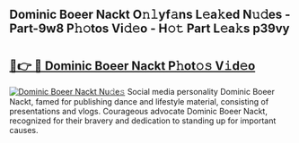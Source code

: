 ## Dominic Boeer Nackt O𝚗𝚕yf𝚊ns L𝚎a𝚔ed N𝚞𝚍es - Part-9w8 P𝚑𝚘tos Vi𝚍𝚎o - H𝚘𝚝 Part L𝚎a𝚔s p39vy

# <h2><a href="http://kfeizo.oniu.top/?m=Dominic+Boeer+Nackt">🔗👉 🔴 Dominic Boeer Nackt P𝚑ot𝚘𝚜 V𝚒d𝚎o</a></h2>

[![Dominic Boeer Nackt Nu𝚍e𝚜](https://i.imgur.com/0qMVB7G.gif)](http://kfeizo.oniu.top/?m=Dominic+Boeer+Nackt)
Social media personality Dominic Boeer Nackt, famed for publishing dance and lifestyle material, consisting of presentations and vlogs. Courageous advocate Dominic Boeer Nackt, recognized for their bravery and dedication to standing up for important causes.  

